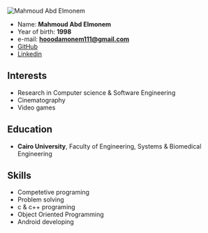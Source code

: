 ![Mahmoud Abd Elmonem](member2.jpg)

* Name: **Mahmoud Abd Elmonem**
* Year of birth: **1998**
* e-mail: **hooodamonem111@gmail.com**
* [GitHub](https://github.com/monem558)
* [Linkedin](https://www.linkedin.com/in/mahmoud-monem-967b07108/)

## Interests
* Research in Computer science & Software Engineering
* Cinematography
* Video games

## Education
* **Cairo University**, Faculty of Engineering, Systems & Biomedical Engineering

## Skills
* Competetive programing
* Problem solving
* c & c++ programing
* Object Oriented Programming
* Android developing